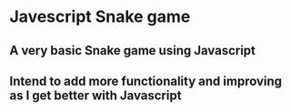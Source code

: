 # Javescript Snake game

## A very basic Snake game using Javascript

## Intend to add more functionality and improving as I get better with Javascript 

